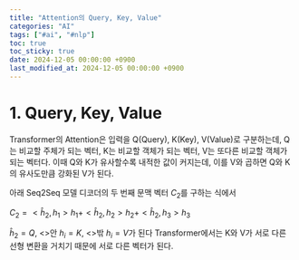 ```yaml
---
title: "Attention의 Query, Key, Value"
categories: "AI"
tags: ["#ai", "#nlp"]
toc: true
toc_sticky: true
date: 2024-12-05 00:00:00 +0900
last_modified_at: 2024-12-05 00:00:00 +0900
---
```

# 1. Query, Key, Value

Transformer의 Attention은 입력을 Q(Query), K(Key), V(Value)로 구분하는데, Q는 비교할 주체가 되는 벡터, K는 비교할 객체가 되는 벡터, V는 또다른 비교할 객체가 되는 벡터다. 이때 Q와 K가 유사할수록 내적한 값이 커지는데, 이를 V와 곱하면 Q와 K의 유사도만큼 강화된 V가 된다.

아래 Seq2Seq 모델 디코더의 두 번째 문맥 벡터 $C_2$를 구하는 식에서

$C_2=<\hat h_2,h_1>h_1+<\hat h_2,h_2>h_2+<\hat h_2,h_3>h_3$

$\hat h_2=Q$, <>안 $h_i=K$,  <>밖 $h_i=V$가 된다
Transformer에서는 K와 V가 서로 다른 선형 변환을 거치기 때문에 서로 다른 벡터가 된다.